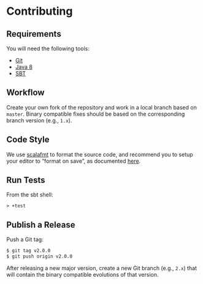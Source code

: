 Contributing
============

## Requirements

You will need the following tools:

- [Git](https://git-scm.com/)
- [Java 8](http://www.oracle.com/technetwork/java/javase/downloads/jdk8-downloads-2133151.html)
- [SBT](http://www.scala-sbt.org/)

## Workflow

Create your own fork of the repository and work in a local branch based on `master`. Binary compatible
fixes should be based on the corresponding branch version (e.g., `1.x`).

## Code Style

We use [scalafmt](https://scalameta.org/scalafmt/) to format the source code, and recommend you to setup
your editor to “format on save”, as documented [here](https://scalameta.org/scalafmt/docs/installation.html).

## Run Tests

From the sbt shell:

~~~
> +test
~~~

## Publish a Release

Push a Git tag:

~~~ bash
$ git tag v2.0.0
$ git push origin v2.0.0
~~~

After releasing a new major version, create a new Git branch (e.g., `2.x`) that will contain the binary
compatible evolutions of that version.
